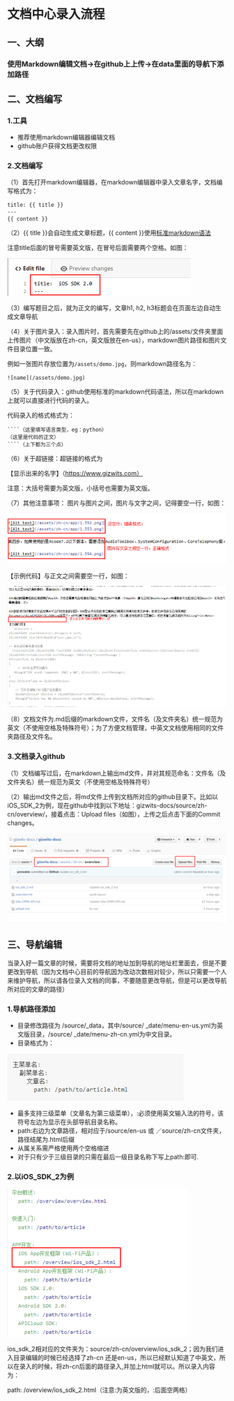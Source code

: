 # 文档中心录入流程
## 一、大纲
### 使用Markdown编辑文档→在github上上传→在data里面的导航下添加路径
## 二、文档编写
### 1.工具
- 推荐使用markdown编辑器编辑文档
- github账户获得文档更改权限

### 2.文档编写
（1）首先打开markdown编辑器，在markdown编辑器中录入文章名字，文档编写格式为：

```
title: {{ title }}
---
{{ content }}
```
（2）{{ title }}会自动生成文章标题，{{ content }}使用[标准markdown语法](https://guides.github.com/pdfs/markdown-cheatsheet-online.pdf)

注意title后面的冒号需要英文版，在冒号后面需要两个空格。如图：

![photo](/assets/标题格式1.png)

（3）编写题目之后，就为正文的编写，文章h1, h2, h3标题会在页面左边自动生成文章导航

（4）关于图片录入：录入图片时，首先需要先在github上的/assets/文件夹里面上传图片（中文版放在zh-cn，英文版放在en-us），markdown图片路径和图片文件目录位置一致。

例如一张图片存放位置为`/assets/demo.jpg`，则markdown路径名为：
```
![name](/assets/demo.jpg)
```
（5）关于代码录入：github使用标准的markdown代码语法，所以在markdown上就可以直接进行代码的录入。

代码录入的格式格式为：
```
````（这里填写语言类型，eg：python）
（这里是代码的正文）
````（上下都为三个点）
```

（6）关于超链接：超链接的格式为

【显示出来的名字】（https://www.gizwits.com）

注意：大括号需要为英文版，小括号也需要为英文版。

（7）其他注意事项：
图片与图片之间，图片与文字之间，记得要空一行，如图：

![图片格式](/assets/图片格式1.png)

【示例代码】与正文之间需要空一行，如图：

![示例代码](/assets/示例代码.png)

（8）文档文件为.md后缀的markdown文件，文件名（及文件夹名）统一规范为英文（不使用空格及特殊符号）；为了方便文档管理，中英文文档使用相同的文件夹路径及文件名。

### 3.文档录入github
（1）文档编写过后，在markdown上输出md文件，并对其规范命名：文件名（及文件夹名）统一规范为英文（不使用空格及特殊符号）

（2）输出md文件之后，将md文件上传到文档所对应的github目录下。比如以iOS_SDK_2为例，现在github中找到以下地址：gizwits-docs/source/zh-cn/overview/，接着点击：Upload files（如图），上传之后点击下面的Commit changes。

![上传md文件](/assets/上传md文件.png)

## 三、导航编辑
当录入好一篇文章的时候，需要将文档的地址加到导航的地址栏里面去，但是不要更改到导航（因为文档中心目前的导航因为改动次数相对较少，所以只需要一个人来维护导航，所以请各位录入文档的同事，不要随意更改导航，但是可以更改导航所对应的文章的路径）
### 1.导航路径添加
- 目录修改路径为 /source/_data，其中/source/ _date/menu-en-us.yml为英文版目录，/source/ _date/menu-zh-cn.yml为中文目录。
- 目录格式为：

![目录格式](/assets/目录格式.png)

- 最多支持三级菜单（文章名为第三级菜单），:必须使用英文输入法的符号，该符号左边为显示在头部导航目录名称。
- path:右边为文章路径，相对应于/source/en-us 或 ／source/zh-cn文件夹，路径结尾为.html后缀
- 从属关系需严格使用两个空格缩进
- 对于只有少于三级目录的只需在最后一级目录名称下写上path:即可.

### 2.以iOS_SDK_2为例

![ios_sdk_2](/assets/ios_sdk_2.png)

ios_sdk_2相对应的文件夹为：source/zh-cn/overview/ios_sdk_2；因为我们进入目录编辑的时候已经选择了zh-cn 还是en-us，所以已经默认知道了中英文，所以在录入的时候，将zh-cn后面的路径录入,并加上html就可以。所以录入内容为：

path:   /overview/ios_sdk_2.html（注意:为英文版的，:后面空两格）
